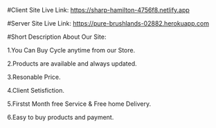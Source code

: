 #Client Site Live Link:
https://sharp-hamilton-4756f8.netlify.app

#Server Site Live Link:
https://pure-brushlands-02882.herokuapp.com

#Short Description About Our Site:

1.You Can Buy Cycle anytime from our Store.

2.Products are available and always updated.

3.Resonable Price.

4.Client Setisfiction.

5.Firstst Month free Service & Free home
  Delivery.
  
6.Easy to buy products and payment.
